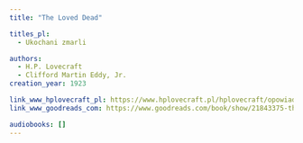 ```yaml
---
title: "The Loved Dead"

titles_pl:
  - Ukochani zmarli

authors:
  - H.P. Lovecraft
  - Clifford Martin Eddy, Jr.
creation_year: 1923

link_www_hplovecraft_pl: https://www.hplovecraft.pl/hplovecraft/opowiadania-nowele-powiesci/the-loved-dead/
link_www_goodreads_com: https://www.goodreads.com/book/show/21843375-the-loved-dead

audiobooks: []
---
```


